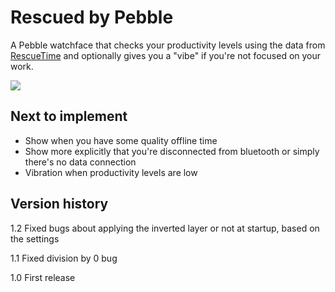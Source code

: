 # Rescued by Pebble
A Pebble watchface that checks your productivity levels using the data from [RescueTime](https://rescuetime.com) and optionally gives you a "vibe" if you're not focused on your work.

![](http://0f8f28fe275e3a043777-67ab80ec00c7299bd1255995bf933a71.r1.cf2.rackcdn.com/rescued-by-pebble-explanation-full2.png)

## Next to implement

* Show when you have some quality offline time
* Show more explicitly that you're disconnected from bluetooth or simply there's no data connection
* Vibration when productivity levels are low

## Version history
1.2 Fixed bugs about applying the inverted layer or not at startup, based on the settings

1.1 Fixed division by 0 bug

1.0 First release
